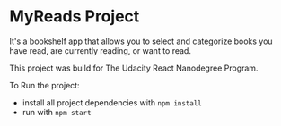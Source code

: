 # MyReads Project

It's a bookshelf app that allows you to select and categorize books you have read, are currently reading, or want to read.

This project was build for The Udacity React Nanodegree Program.


To Run the project:

* install all project dependencies with `npm install`
* run with `npm start`
